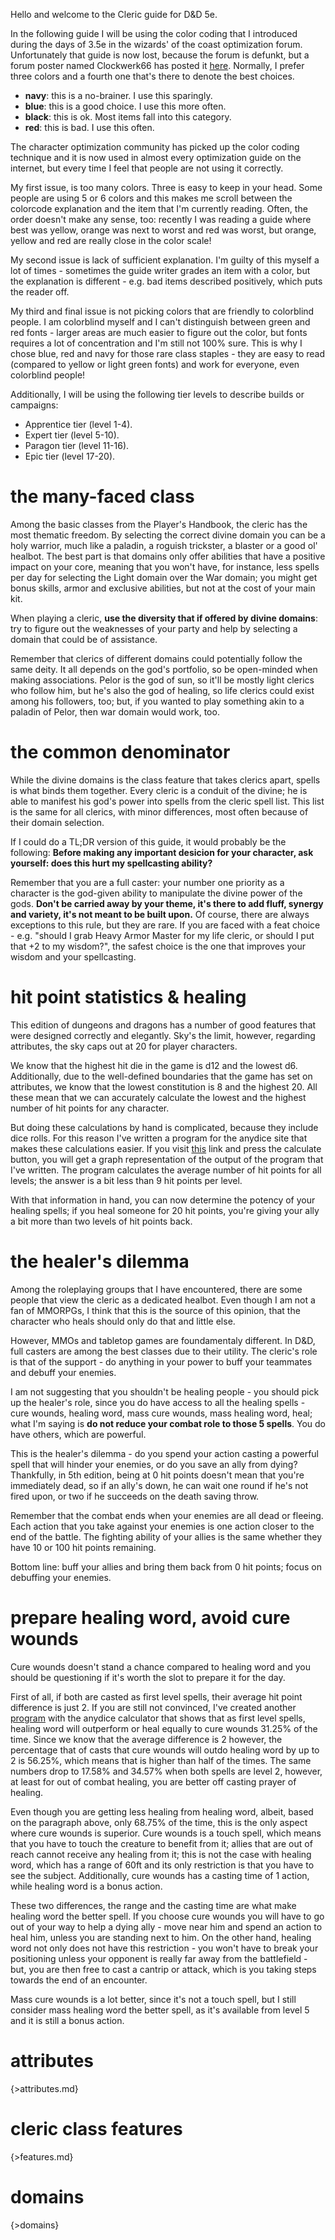 Hello and welcome to the Cleric guide for D&D 5e.

In the following guide I will be using the color coding that I introduced during the days of 3.5e in the wizards' of the coast optimization forum. Unfortunately that guide is now lost, because the forum is defunkt, but a forum poster named Clockwerk66 has posted it [here](http://www.enworld.org/forum/showthread.php?471718-Handbook-to-Guide-Writing-(Dictum_Mortuum)). Normally, I prefer three colors and a fourth one that's there to denote the best choices.

- <navy>**navy**</navy>: this is a no-brainer. I use this sparingly.
- <blue>**blue**</blue>: this is a good choice. I use this more often.
- **black**: this is ok. Most items fall into this category.
- <red>**red**</red>: this is bad. I use this often.

The character optimization community has picked up the color coding technique and it is now used in almost every optimization guide on the internet, but every time I feel that people are not using it correctly.

My first issue, is too many colors. Three is easy to keep in your head. Some people are using 5 or 6 colors and this makes me scroll between the colorcode explanation and the item that I'm currently reading. Often, the order doesn't make any sense, too: recently I was reading a guide where best was yellow, orange was next to worst and red was worst, but orange, yellow and red are really close in the color scale!

My second issue is lack of sufficient explanation. I'm guilty of this myself a lot of times - sometimes the guide writer grades an item with a color, but the explanation is different - e.g. bad items described positively, which puts the reader off.

My third and final issue is not picking colors that are friendly to colorblind people. I am colorblind myself and I can't distinguish between green and red fonts - larger areas are much easier to figure out the color, but fonts requires a lot of concentration and I'm still not 100% sure. This is why I chose blue, red and navy for those rare class staples - they are easy to read (compared to yellow or light green fonts) and work for everyone, even colorblind people!

Additionally, I will be using the following tier levels to describe builds or campaigns:
- Apprentice tier (level 1-4).
- Expert tier (level 5-10).
- Paragon tier (level 11-16).
- Epic tier (level 17-20).

# the many-faced class

Among the basic classes from the Player's Handbook, the cleric has the most thematic freedom. By selecting the correct divine domain you can be a holy warrior, much like a paladin, a roguish trickster, a blaster or a good ol' healbot. The best part is that domains only offer abilities that have a positive impact on your core, meaning that you won't have, for instance, less spells per day for selecting the Light domain over the War domain; you might get bonus skills, armor and exclusive abilities, but not at the cost of your main kit.

When playing a cleric, **use the diversity that if offered by divine domains**: try to figure out the weaknesses of your party and help by selecting a domain that could be of assistance.

Remember that clerics of different domains could potentially follow the same deity. It all depends on the god's portfolio, so be open-minded when making associations. Pelor is the god of sun, so it'll be mostly light clerics who follow him, but he's also the god of healing, so life clerics could exist among his followers, too; but, if you wanted to play something akin to a paladin of Pelor, then war domain would work, too.

# the common denominator

While the divine domains is the class feature that takes clerics apart, spells is what binds them together. Every cleric is a conduit of the divine; he is able to manifest his god's power into spells from the cleric spell list. This list is the same for all clerics, with minor differences, most often because of their domain selection.

If I could do a TL;DR version of this guide, it would probably be the following: **Before making any important desicion for your character, ask yourself: does this hurt my spellcasting ability?**

Remember that you are a full caster: your number one priority as a character is the god-given ability to manipulate the divine power of the gods. **Don't be carried away by your theme, it's there to add fluff, synergy and variety, it's not meant to be built upon.** Of course, there are always exceptions to this rule, but they are rare. If you are faced with a feat choice - e.g. "should I grab Heavy Armor Master for my life cleric, or should I put that +2 to my wisdom?", the safest choice is the one that improves your wisdom and your spellcasting.

# hit point statistics & healing

This edition of dungeons and dragons has a number of good features that were designed correctly and elegantly. Sky's the limit, however, regarding attributes, the sky caps out at 20 for player characters.

We know that the highest hit die in the game is d12 and the lowest d6. Additionally, due to the well-defined boundaries that the game has set on attributes, we know that the lowest constitution is 8 and the highest 20. All these mean that we can accurately calculate the lowest and the highest number of hit points for any character.

But doing these calculations by hand is complicated, because they include dice rolls. For this reason I've written a program for the anydice site that makes these calculations easier. If you visit [this](http://anydice.com/program/c941) link and press the calculate button, you will get a graph representation of the output of the program that I've written. The program calculates the average number of hit points for all levels; the answer is a bit less than 9 hit points per level.

With that information in hand, you can now determine the potency of your healing spells; if you heal someone for 20 hit points, you're giving your ally a bit more than two levels of hit points back.

# the healer's dilemma

Among the roleplaying groups that I have encountered, there are some people that view the cleric as a dedicated healbot. Even though I am not a fan of MMORPGs, I think that this is the source of this opinion, that the character who heals should only do that and little else.

However, MMOs and tabletop games are foundamentaly different. In D&D, full casters are among the best classes due to their utility. The cleric's role is that of the support - do anything in your power to buff your teammates and debuff your enemies.

I am not suggesting that you shouldn't be healing people - you should pick up the healer's role, since you do have access to all the healing spells - cure wounds, healing word, mass cure wounds, mass healing word, heal; what I'm saying is **do not reduce your combat role to those 5 spells**. You do have others, which are powerful.

This is the healer's dilemma - do you spend your action casting a powerful spell that will hinder your enemies, or do you save an ally from dying? Thankfully, in 5th edition, being at 0 hit points doesn't mean that you're immediately dead, so if an ally's down, he can wait one round if he's not fired upon, or two if he succeeds on the death saving throw.

Remember that the combat ends when your enemies are all dead or fleeing. Each action that you take against your enemies is one action closer to the end of the battle. The fighting ability of your allies is the same whether they have 10 or 100 hit points remaining.

Bottom line: buff your allies and bring them back from 0 hit points; focus on debuffing your enemies.

# prepare healing word, avoid cure wounds

Cure wounds doesn't stand a chance compared to healing word and you should be questioning if it's worth the slot to prepare it for the day.

First of all, if both are casted as first level spells, their average hit point difference is just 2.  If you are still not convinced, I've created another [program](http://anydice.com/program/c971) with the anydice calculator that shows that as first level spells, healing word will outperform or heal equally to cure wounds 31.25% of the time. Since we know that the average difference is 2 however, the percentage that of casts that cure wounds will outdo healing word by up to 2 is 56.25%, which means that is higher than half of the times. The same numbers drop to 17.58% and 34.57% when both spells are level 2, however, at least for out of combat healing, you are better off casting prayer of healing.

Even though you are getting less healing from healing word, albeit, based on the paragraph above, only 68.75% of the time, this is the only aspect where cure wounds is superior. Cure wounds is a touch spell, which means that you have to touch the creature to benefit from it; allies that are out of reach cannot receive any healing from it; this is not the case with healing word, which has a range of 60ft and its only restriction is that you have to see the subject. Additionally, cure wounds has a casting time of 1 action, while healing word is a bonus action.

These two differences, the range and the casting time are what make healing word the better spell. If you choose cure wounds you will have to go out of your way to help a dying ally - move near him and spend an action to heal him, unless you are standing next to him. On the other hand, healing word not only does not have this restriction - you won't have to break your positioning unless your opponent is really far away from the battlefield - but, you are then free to cast a cantrip or attack, which is you taking steps towards the end of an encounter.

Mass cure wounds is a lot better, since it's not a touch spell, but I still consider mass healing word the better spell, as it's available from level 5 and it is still a bonus action.

# attributes

{>attributes.md}

# cleric class features

{>features.md}

# domains

{>domains}
